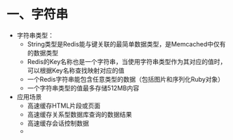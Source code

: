 # 一、字符串
- 字符串类型：
    - String类型是Redis能与键关联的最简单数据类型，是Memcached中仅有的数据类型
    - Redis的Key名称也是一个字符串，当使用字符串类型作为其对应的值时，可以根据Key名称查找映射对应的值
    - 一个Redis字符串能包含任意类型的数据（包括图片和序列化Ruby对象）
    - 一个字符串类型的值最多存储512MB内容
- 应用场景
    - 高速缓存HTML片段或页面
    - 高速缓存关系型数据库查询的数据结果
    - 高速缓存会话控制数据
    - 